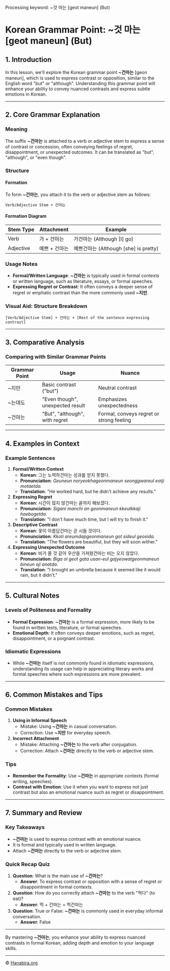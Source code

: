 Processing keyword: ~것 마는 [geot maneun] (But)
# Korean Grammar Point: ~것 마는 [geot maneun] (But)

## 1. Introduction
In this lesson, we'll explore the Korean grammar point **~건마는** [geon maneun], which is used to express contrast or opposition, similar to the English word "but" or "although". Understanding this grammar point will enhance your ability to convey nuanced contrasts and express subtle emotions in Korean.

---
## 2. Core Grammar Explanation
### Meaning
The suffix **~건마는** is attached to a verb or adjective stem to express a sense of contrast or concession, often conveying feelings of regret, disappointment, or unexpected outcomes. It can be translated as "but", "although", or "even though".
### Structure
#### Formation
To form **~건마는**, you attach it to the verb or adjective stem as follows:
```
Verb/Adjective Stem + 건마는
```
#### Formation Diagram
| **Stem Type** | **Attachment**     | **Example**                   |
|---------------|--------------------|-------------------------------|
| Verb          | 가 + 건마는         | 가건마는 (Although [I] go)     |
| Adjective     | 예쁘 + 건마는       | 예쁘건마는 (Although [she] is pretty) |
### Usage Notes
- **Formal/Written Language**: **~건마는** is typically used in formal contexts or written language, such as literature, essays, or formal speeches.
- **Expressing Regret or Contrast**: It often conveys a deeper sense of regret or emphatic contrast than the more commonly used **~지만**.
### Visual Aid: Structure Breakdown
```
[Verb/Adjective Stem] + 건마는 + [Rest of the sentence expressing contrast]
```
---
## 3. Comparative Analysis
### Comparing with Similar Grammar Points
| Grammar Point | Usage                                  | Nuance                                    |
|---------------|----------------------------------------|-------------------------------------------|
| ~지만         | Basic contrast ("but")                 | Neutral contrast                          |
| ~는데도       | "Even though", unexpected result       | Emphasizes unexpectedness                 |
| ~건마는       | "But", "although", with regret         | Formal, conveys regret or strong feeling  |
---
## 4. Examples in Context
### Example Sentences
1. **Formal/Written Context**
   - **Korean**: 그는 노력하건마는 성과를 얻지 못했다.
   - **Pronunciation**: *Geuneun noryeokhageonmaneun seonggwareul eotji motaetda.*
   - **Translation**: "He worked hard, but he didn't achieve any results."
2. **Expressing Regret**
   - **Korean**: 시간이 많지 않건마는 끝까지 해보겠다.
   - **Pronunciation**: *Sigani manchi an geonmaneun kkeutkkaji haebogetda.*
   - **Translation**: "I don't have much time, but I will try to finish it."
3. **Descriptive Contrast**
   - **Korean**: 꽃이 아름답건마는 곧 시들 것이다.
   - **Pronunciation**: *Kkoti areumdapgeonmaneun got sideul geosida.*
   - **Translation**: "The flowers are beautiful, but they will soon wither."
4. **Expressing Unexpected Outcome**
   - **Korean**: 비가 올 것 같아 우산을 가져왔건마는 비는 오지 않았다.
   - **Pronunciation**: *Biga ol geot gata usan-eul gajyeowatgeonmaneun bineun oji anatda.*
   - **Translation**: "I brought an umbrella because it seemed like it would rain, but it didn't."
---
## 5. Cultural Notes
### Levels of Politeness and Formality
- **Formal Expression**: **~건마는** is a formal expression, more likely to be found in written texts, literature, or formal speeches.
- **Emotional Depth**: It often conveys deeper emotions, such as regret, disappointment, or a poignant contrast.
### Idiomatic Expressions
- While **~건마는** itself is not commonly found in idiomatic expressions, understanding its usage can help in appreciating literary works and formal speeches where such expressions are more prevalent.
---
## 6. Common Mistakes and Tips
### Common Mistakes
1. **Using in Informal Speech**
   - Mistake: Using **~건마는** in casual conversation.
   - Correction: Use **~지만** for everyday speech.
2. **Incorrect Attachment**
   - Mistake: Attaching **~건마는** to the verb after conjugation.
   - Correction: Attach **~건마는** directly to the verb or adjective stem.
### Tips
- **Remember the Formality**: Use **~건마는** in appropriate contexts (formal writing, speeches).
- **Contrast with Emotion**: Use it when you want to express not just contrast but also an emotional nuance such as regret or disappointment.
---
## 7. Summary and Review
### Key Takeaways
- **~건마는** is used to express contrast with an emotional nuance.
- It is formal and typically used in written language.
- Attach **~건마는** directly to the verb or adjective stem.
### Quick Recap Quiz
1. **Question**: What is the main use of **~건마는**?
   - **Answer**: To express contrast or opposition with a sense of regret or disappointment in formal contexts.
2. **Question**: How do you correctly attach **~건마는** to the verb "먹다" (to eat)?
   - **Answer**: 먹 + 건마는 = 먹건마는
3. **Question**: True or False: **~건마는** is commonly used in everyday informal conversation.
   - **Answer**: False
---
By mastering **~건마는**, you enhance your ability to express nuanced contrasts in formal Korean, adding depth and emotion to your language skills.

---
© [Hanabira.org](https://hanabira.org)
